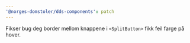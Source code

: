 ```yaml
---
'@norges-domstoler/dds-components': patch
---
```


Fikser bug deg border mellom knappene i `<SplitButton>` fikk feil farge på hover.
